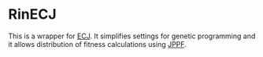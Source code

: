 # RinECJ

This is a wrapper for [ECJ](http://cs.gmu.edu/~eclab/projects/ecj/). It simplifies settings for genetic programming and it allows distribution of fitness calculations using [JPPF](http://jppf.org/).
